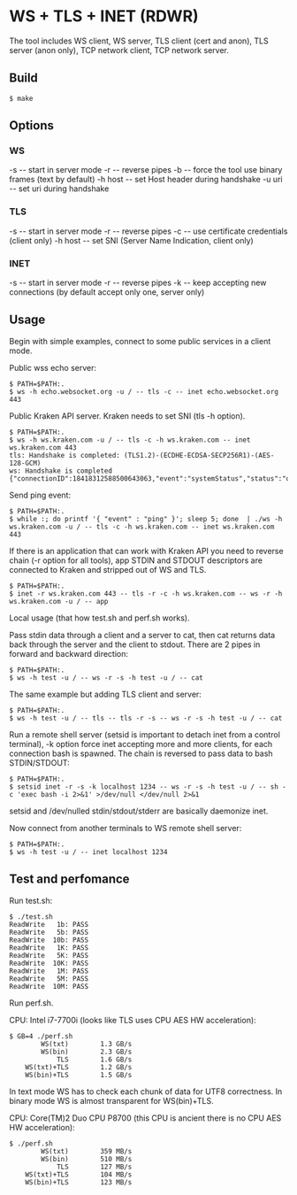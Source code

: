 # WS + TLS + INET (RDWR)

The tool includes WS client, WS server, TLS client (cert and anon), TLS server (anon only), TCP network client, TCP network server.

## Build

```
$ make
```

## Options

### WS

-s -- start in server mode
-r -- reverse pipes
-b -- force the tool use binary frames (text by default) 
-h host -- set Host header during handshake
-u uri -- set uri during handshake

### TLS
-s -- start in server mode
-r -- reverse pipes
-c -- use certificate credentials (client only) 
-h host -- set SNI (Server Name Indication, client only)

### INET
-s -- start in server mode
-r -- reverse pipes
-k -- keep accepting new connections (by default accept only one, server only)

## Usage

Begin with simple examples, connect to some public services in a client mode.

Public wss echo server:

```
$ PATH=$PATH:.
$ ws -h echo.websocket.org -u / -- tls -c -- inet echo.websocket.org 443

```

Public Kraken API server. Kraken needs to set SNI (tls -h option).

```
$ PATH=$PATH:.
$ ws -h ws.kraken.com -u / -- tls -c -h ws.kraken.com -- inet ws.kraken.com 443
tls: Handshake is completed: (TLS1.2)-(ECDHE-ECDSA-SECP256R1)-(AES-128-GCM)
ws: Handshake is completed
{"connectionID":18418312588500643063,"event":"systemStatus","status":"online","version":"1.6.0"}

```

Send ping event:

```
$ PATH=$PATH:.
$ while :; do printf '{ "event" : "ping" }'; sleep 5; done  | ./ws -h ws.kraken.com -u / -- tls -c -h ws.kraken.com -- inet ws.kraken.com 443

```

If there is an application that can work with Kraken API you need to reverse chain (-r option for all tools), app STDIN and STDOUT descriptors are connected to Kraken and stripped out of WS and TLS.

```
$ PATH=$PATH:.
$ inet -r ws.kraken.com 443 -- tls -r -c -h ws.kraken.com -- ws -r -h ws.kraken.com -u / -- app

```

Local usage (that how test.sh and perf.sh works).

Pass stdin data through a client and a server to cat, then cat returns data back through the server and the client to stdout. There are 2 pipes in forward and backward direction:

```
$ PATH=$PATH:.
$ ws -h test -u / -- ws -r -s -h test -u / -- cat
```

The same example but adding TLS client and server:
```
$ PATH=$PATH:.
$ ws -h test -u / -- tls -- tls -r -s -- ws -r -s -h test -u / -- cat
```

Run a remote shell server (setsid is important to detach inet from a control terminal), -k option force inet accepting more and more clients, for each connection bash is spawned. The chain is reversed to pass data to bash STDIN/STDOUT:

```
$ PATH=$PATH:.
$ setsid inet -r -s -k localhost 1234 -- ws -r -s -h test -u / -- sh -c 'exec bash -i 2>&1' >/dev/null </dev/null 2>&1
```

setsid and /dev/nulled stdin/stdout/stderr are basically daemonize inet.

Now connect from another terminals to WS remote shell server:
```
$ PATH=$PATH:.
$ ws -h test -u / -- inet localhost 1234

```

## Test and perfomance

Run test.sh:

```
$ ./test.sh 
ReadWrite   1b: PASS
ReadWrite   5b: PASS
ReadWrite  10b: PASS
ReadWrite   1K: PASS
ReadWrite   5K: PASS
ReadWrite  10K: PASS
ReadWrite   1M: PASS
ReadWrite   5M: PASS
ReadWrite  10M: PASS

```

Run perf.sh.

CPU: Intel i7-7700i (looks like TLS uses CPU AES HW acceleration):

```
$ GB=4 ./perf.sh 
        WS(txt)        1.3 GB/s
        WS(bin)        2.3 GB/s
            TLS        1.6 GB/s
    WS(txt)+TLS        1.2 GB/s
    WS(bin)+TLS        1.5 GB/s
```
In text mode WS has to check each chunk of data for UTF8 correctness. In binary mode WS is almost transparent for WS(bin)+TLS.


CPU: Core(TM)2 Duo CPU P8700 (this CPU is ancient there is no CPU AES HW acceleration):

```
$ ./perf.sh 
        WS(txt)        359 MB/s
        WS(bin)        510 MB/s
            TLS        127 MB/s
    WS(txt)+TLS        104 MB/s
    WS(bin)+TLS        123 MB/s
```


